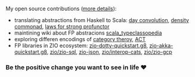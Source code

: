 My open source contributions ([more details](https://github.com/lemastero/lemastero/blob/master/MORE.MD)):
* translating abstractions from Haskell to Scala: [day convolution](https://github.com/scalaz/scalaz/pull/2029), [density commonad](https://github.com/scalaz/scalaz/pull/2029), [laws for strong profunctor](https://github.com/scalaz/scalaz/pull/2028)
* maintining wiki about FP abstracions [scala_typeclassopedia](https://github.com/lemastero/scala_typeclassopedia)
* exploring differen encodings of [category theroy](https://github.com/lemastero/Triglav), [ACT](https://github.com/lemastero/svarog)
* FP libraries in ZIO ecosystem: [zio-dotty-quickstart.g8](https://github.com/ScalaConsultants/zio-dotty-quickstart.g8), [zio-akka-quickstart.g8](https://github.com/ScalaConsultants/zio-akka-quickstart.g8), [zio/zio-sql](https://github.com/zio/zio-sql/pulls?q=author%3Alemastero), [zio-json](https://github.com/zio/zio-json/pulls?q=author%3Alemastero), [zio/interop-cats](https://github.com/zio/interop-cats/pulls?q=author%3Alemastero), [zio/zio-gcp](https://github.com/zio/zio-gcp/pulls?q=author%3Alemastero)


### Be the positive change you want to see in life :heart:
